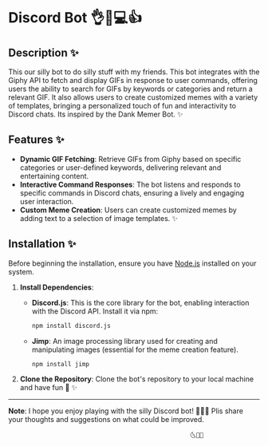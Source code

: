 # Discord Bot 👌🤖💻👍

## Description ✨

This our silly bot to do silly stuff with my friends. This bot integrates with the Giphy API to fetch and display GIFs in response to user commands, offering users the ability to search for GIFs by keywords or categories and return a relevant GIF. It also allows users to create customized memes with a variety of templates, bringing a personalized touch of fun and interactivity to Discord chats.
Its inspired by the Dank Memer Bot. ✨


## Features ✨

- **Dynamic GIF Fetching**: Retrieve GIFs from Giphy based on specific categories or user-defined keywords, delivering relevant and entertaining content.
- **Interactive Command Responses**: The bot listens and responds to specific commands in Discord chats, ensuring a lively and engaging user interaction.
- **Custom Meme Creation**: Users can create customized memes by adding text to a selection of image templates.  ✨

## Installation ✨

Before beginning the installation, ensure you have [Node.js](https://nodejs.org/) installed on your system.

1. **Install Dependencies**:
   - **Discord.js**: This is the core library for the bot, enabling interaction with the Discord API. Install it via npm:
     ```sh
     npm install discord.js
     ```
   - **Jimp**: An image processing library used for creating and manipulating images (essential for the meme creation feature).
     ```sh
     npm install jimp
     ```

2. **Clone the Repository**:
   Clone the bot's repository to your local machine and have fun 💜
                                                                     ✨
---

**Note**: I hope you enjoy playing with the silly Discord bot! 💜💜💜  Plis share your thoughts and suggestions on what could be improved. 

                                                       🌜🤝🌛
